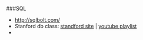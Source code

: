 
###SQL
* http://sqlbolt.com/
* Stanford db class: [standford site](https://class.stanford.edu/courses/DB/RDB/SelfPaced/courseware/ch-introduction/seq-vid-introduction/) | [youtube playlist](https://www.youtube.com/playlist?list=PL6hGtHedy2Z4EkgY76QOcueU8lAC4o6c3) 
*
